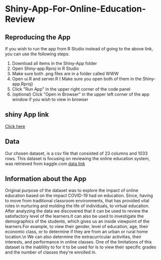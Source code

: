 # Shiny-App-For-Online-Education-Review

## Reproducing the App
If you wish to run the app from R Studio instead of going to the above link, you can use the following steps:
1. Download all items in the Shiny-App folder
2. Open Shiny-app.Rproj in R Studio
3. Make sure both .png files are in a folder called WWW
4. Open ui.R and server.R ( Make sure you open both of them in the Shiny-app.Rproj)
5. Click "Run App" in the upper right corner of the code panel
6. (optional) Click "Open in Browser" in the upper left corner of the app window if you wish to view in browser

## shiny App link 
[Click here](https://johg5f-abhijith-chigurupati.shinyapps.io/Online_Education_Review/?_ga=2.50206502.1434378381.1651526430-2121356209.1648505804)

## Data
Our chosen dataset, is a csv file that consisted of 23 columns and 1033 rows. This dataset is focusing on reviewing the online education system, was retrieved from kaggle.com
[data link](https://www.kaggle.com/datasets/sujaradha/online-education-system-review?select=ONLINE+EDUCATION+SYSTEM+REVIEW.csv)

## Information about the App
Original purpose of the dataset was to explore the impact of online education based on the impact COVID-19 had on education. Since, having to move from traditional classroom environments, that has provided vital roles in nurturing and molding the life of individuals, to virtual education. After analyzing the data we discovered that it can be used to review the satisfactory level of the learners.It can also be used to investigate the demographics of the students, which gives us an inside viewpoint of the learners.For example, to view their gender, level of education, age, their economic class, or to determine if they are from an urban or rural home location.\n
We can also determine the extracurricular activities, their interests, and performance in online classes. One of the limitations of this dataset is the inablility to for it to be used for is to view their specific grades and the number of classes they're enrolled in.



